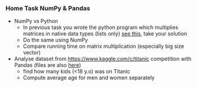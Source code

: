 ### Home Task NumPy & Pandas

* NumPy vs Python
    * In previous task you wrote the python program which multiplies matrices in native data types (lists only) [see this](https://github.com/korobool/hlll_course/blob/master/tasks/programming_warm_up.md), take your solution
    * Do the same using NumPy
    * Compare running time on matrix multiplication (especially big size vector)
* Analyse dataset from https://www.kaggle.com/c/titanic competition with Pandas (files are also [here](./data/titanic))
    * find how many kids (<18 y.o) was on Titanic
    * Compute average age for men and women separately
